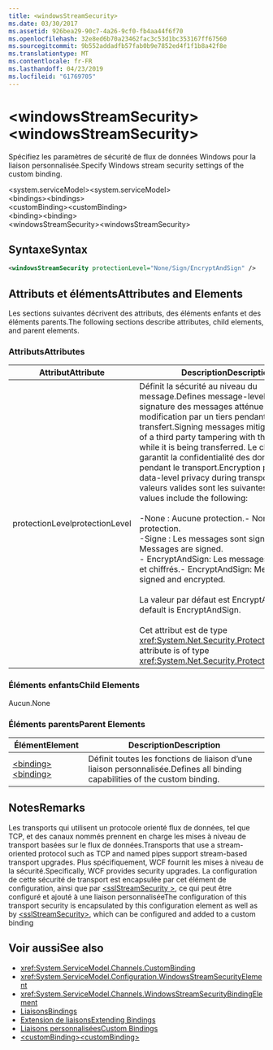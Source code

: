 ```yaml
---
title: <windowsStreamSecurity>
ms.date: 03/30/2017
ms.assetid: 926bea29-90c7-4a26-9cf0-fb4aa44f6f70
ms.openlocfilehash: 32e8ed6b70a23462fac3c53d1bc353167ff67560
ms.sourcegitcommit: 9b552addadfb57fab0b9e7852ed4f1f1b8a42f8e
ms.translationtype: MT
ms.contentlocale: fr-FR
ms.lasthandoff: 04/23/2019
ms.locfileid: "61769705"
---
```

# <a name="windowsstreamsecurity"></a><span data-ttu-id="323e1-101">\<windowsStreamSecurity></span><span class="sxs-lookup"><span data-stu-id="323e1-101">\<windowsStreamSecurity></span></span>
<span data-ttu-id="323e1-102">Spécifiez les paramètres de sécurité de flux de données Windows pour la liaison personnalisée.</span><span class="sxs-lookup"><span data-stu-id="323e1-102">Specify Windows stream security settings of the custom binding.</span></span>  
  
 <span data-ttu-id="323e1-103">\<system.serviceModel></span><span class="sxs-lookup"><span data-stu-id="323e1-103">\<system.serviceModel></span></span>  
<span data-ttu-id="323e1-104">\<bindings></span><span class="sxs-lookup"><span data-stu-id="323e1-104">\<bindings></span></span>  
<span data-ttu-id="323e1-105">\<customBinding></span><span class="sxs-lookup"><span data-stu-id="323e1-105">\<customBinding></span></span>  
<span data-ttu-id="323e1-106">\<binding></span><span class="sxs-lookup"><span data-stu-id="323e1-106">\<binding></span></span>  
<span data-ttu-id="323e1-107">\<windowsStreamSecurity></span><span class="sxs-lookup"><span data-stu-id="323e1-107">\<windowsStreamSecurity></span></span>  
  
## <a name="syntax"></a><span data-ttu-id="323e1-108">Syntaxe</span><span class="sxs-lookup"><span data-stu-id="323e1-108">Syntax</span></span>  
  
```xml  
<windowsStreamSecurity protectionLevel="None/Sign/EncryptAndSign" />
```  
  
## <a name="attributes-and-elements"></a><span data-ttu-id="323e1-109">Attributs et éléments</span><span class="sxs-lookup"><span data-stu-id="323e1-109">Attributes and Elements</span></span>  
 <span data-ttu-id="323e1-110">Les sections suivantes décrivent des attributs, des éléments enfants et des éléments parents.</span><span class="sxs-lookup"><span data-stu-id="323e1-110">The following sections describe attributes, child elements, and parent elements.</span></span>  
  
### <a name="attributes"></a><span data-ttu-id="323e1-111">Attributs</span><span class="sxs-lookup"><span data-stu-id="323e1-111">Attributes</span></span>  
  
|<span data-ttu-id="323e1-112">Attribut</span><span class="sxs-lookup"><span data-stu-id="323e1-112">Attribute</span></span>|<span data-ttu-id="323e1-113">Description</span><span class="sxs-lookup"><span data-stu-id="323e1-113">Description</span></span>|  
|---------------|-----------------|  
|<span data-ttu-id="323e1-114">protectionLevel</span><span class="sxs-lookup"><span data-stu-id="323e1-114">protectionLevel</span></span>|<span data-ttu-id="323e1-115">Définit la sécurité au niveau du message.</span><span class="sxs-lookup"><span data-stu-id="323e1-115">Defines message-level security.</span></span> <span data-ttu-id="323e1-116">La signature des messages atténue le risque de modification par un tiers pendant le transfert.</span><span class="sxs-lookup"><span data-stu-id="323e1-116">Signing messages mitigates the risk of a third party tampering with the message while it is being transferred.</span></span> <span data-ttu-id="323e1-117">Le chiffrement garantit la confidentialité des données pendant le transport.</span><span class="sxs-lookup"><span data-stu-id="323e1-117">Encryption provides data-level privacy during transport.</span></span> <span data-ttu-id="323e1-118">Les valeurs valides sont les suivantes :</span><span class="sxs-lookup"><span data-stu-id="323e1-118">Valid values include the following:</span></span><br /><br /> <span data-ttu-id="323e1-119">-None : Aucune protection.</span><span class="sxs-lookup"><span data-stu-id="323e1-119">-   None: No protection.</span></span><br /><span data-ttu-id="323e1-120">-Signe : Les messages sont signés.</span><span class="sxs-lookup"><span data-stu-id="323e1-120">-   Sign: Messages are signed.</span></span><br /><span data-ttu-id="323e1-121">-   EncryptAndSign: Les messages sont signés et chiffrés.</span><span class="sxs-lookup"><span data-stu-id="323e1-121">-   EncryptAndSign: Messages are signed and encrypted.</span></span><br /><br /> <span data-ttu-id="323e1-122">La valeur par défaut est EncryptAndSign.</span><span class="sxs-lookup"><span data-stu-id="323e1-122">The default is EncryptAndSign.</span></span><br /><br /> <span data-ttu-id="323e1-123">Cet attribut est de type <xref:System.Net.Security.ProtectionLevel>.</span><span class="sxs-lookup"><span data-stu-id="323e1-123">This attribute is of type <xref:System.Net.Security.ProtectionLevel>.</span></span>|  
  
### <a name="child-elements"></a><span data-ttu-id="323e1-124">Éléments enfants</span><span class="sxs-lookup"><span data-stu-id="323e1-124">Child Elements</span></span>  
 <span data-ttu-id="323e1-125">Aucun.</span><span class="sxs-lookup"><span data-stu-id="323e1-125">None</span></span>  
  
### <a name="parent-elements"></a><span data-ttu-id="323e1-126">Éléments parents</span><span class="sxs-lookup"><span data-stu-id="323e1-126">Parent Elements</span></span>  
  
|<span data-ttu-id="323e1-127">Élément</span><span class="sxs-lookup"><span data-stu-id="323e1-127">Element</span></span>|<span data-ttu-id="323e1-128">Description</span><span class="sxs-lookup"><span data-stu-id="323e1-128">Description</span></span>|  
|-------------|-----------------|  
|[<span data-ttu-id="323e1-129">\<binding></span><span class="sxs-lookup"><span data-stu-id="323e1-129">\<binding></span></span>](../../../../../docs/framework/misc/binding.md)|<span data-ttu-id="323e1-130">Définit toutes les fonctions de liaison d’une liaison personnalisée.</span><span class="sxs-lookup"><span data-stu-id="323e1-130">Defines all binding capabilities of the custom binding.</span></span>|  
  
## <a name="remarks"></a><span data-ttu-id="323e1-131">Notes</span><span class="sxs-lookup"><span data-stu-id="323e1-131">Remarks</span></span>  
 <span data-ttu-id="323e1-132">Les transports qui utilisent un protocole orienté flux de données, tel que TCP, et des canaux nommés prennent en charge les mises à niveau de transport basées sur le flux de données.</span><span class="sxs-lookup"><span data-stu-id="323e1-132">Transports that use a stream-oriented protocol such as TCP and named pipes support stream-based transport upgrades.</span></span> <span data-ttu-id="323e1-133">Plus spécifiquement, WCF fournit les mises à niveau de la sécurité.</span><span class="sxs-lookup"><span data-stu-id="323e1-133">Specifically, WCF provides security upgrades.</span></span> <span data-ttu-id="323e1-134">La configuration de cette sécurité de transport est encapsulée par cet élément de configuration, ainsi que par [ \<sslStreamSecurity >](../../../../../docs/framework/configure-apps/file-schema/wcf/sslstreamsecurity.md), ce qui peut être configuré et ajouté à une liaison personnalisée</span><span class="sxs-lookup"><span data-stu-id="323e1-134">The configuration of this transport security is encapsulated by this configuration element  as well as by [\<sslStreamSecurity>](../../../../../docs/framework/configure-apps/file-schema/wcf/sslstreamsecurity.md), which can be configured and added to a custom binding</span></span>  
  
## <a name="see-also"></a><span data-ttu-id="323e1-135">Voir aussi</span><span class="sxs-lookup"><span data-stu-id="323e1-135">See also</span></span>

- <xref:System.ServiceModel.Channels.CustomBinding>
- <xref:System.ServiceModel.Configuration.WindowsStreamSecurityElement>
- <xref:System.ServiceModel.Channels.WindowsStreamSecurityBindingElement>
- [<span data-ttu-id="323e1-136">Liaisons</span><span class="sxs-lookup"><span data-stu-id="323e1-136">Bindings</span></span>](../../../../../docs/framework/wcf/bindings.md)
- [<span data-ttu-id="323e1-137">Extension de liaisons</span><span class="sxs-lookup"><span data-stu-id="323e1-137">Extending Bindings</span></span>](../../../../../docs/framework/wcf/extending/extending-bindings.md)
- [<span data-ttu-id="323e1-138">Liaisons personnalisées</span><span class="sxs-lookup"><span data-stu-id="323e1-138">Custom Bindings</span></span>](../../../../../docs/framework/wcf/extending/custom-bindings.md)
- [<span data-ttu-id="323e1-139">\<customBinding></span><span class="sxs-lookup"><span data-stu-id="323e1-139">\<customBinding></span></span>](../../../../../docs/framework/configure-apps/file-schema/wcf/custombinding.md)
